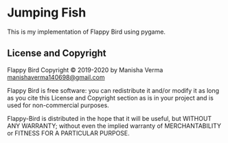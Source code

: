 # Jumping Fish
This is my implementation of Flappy Bird using pygame.


## License and Copyright
Flappy Bird Copyright © 2019-2020 by Manisha Verma <manishaverma140698@gmail.com>

Flappy Bird is free software: you can redistribute it and/or modify
it as long as you cite this License and Copyright section as is in your project and is used for non-commercial purposes.

Flappy-Bird is distributed in the hope that it will be useful,
but WITHOUT ANY WARRANTY; without even the implied warranty of
MERCHANTABILITY or FITNESS FOR A PARTICULAR PURPOSE.
